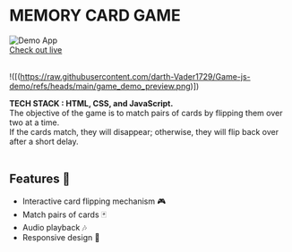 # MEMORY CARD GAME

![Demo App](https://ibb.co/b1qm9PZ)
 <br> 
[Check out live ](https://darth-vader1729.github.io/Game-js-demo/)
<br>  <br> 

!([(https://raw.githubusercontent.com/darth-Vader1729/Game-js-demo/refs/heads/main/game_demo_preview.png)])

**TECH STACK : HTML, CSS, and JavaScript.** <br>
The objective of the game is to match pairs of cards by flipping them over two at a time. <br> 
If the cards match, they will disappear; otherwise, they will flip back over after a short delay. <br> <br>

## Features 🚀
- Interactive card flipping mechanism 🎮 <br>
- Match pairs of cards 🃏 <br>
- Audio playback 🎶 <br>
- Responsive design 🎃<br>
